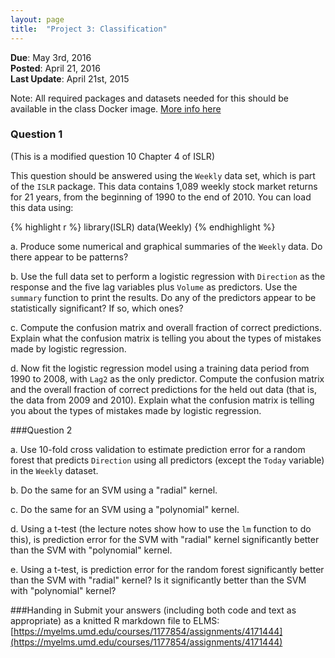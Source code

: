 ```yaml
---
layout: page
title:  "Project 3: Classification"
---
```


**Due**: May 3rd, 2016  
**Posted**: April 21, 2016  
**Last Update**: April 21st, 2015  


Note: All required packages and datasets needed for this should be
available in the class Docker image. [More info here](http://cbcb.umd.edu/~hcorrada/IntroDataSci/resources.html)

### Question 1
(This is a modified question 10 Chapter 4 of ISLR)

This question should be answered using the `Weekly` data set, which is
part of the `ISLR` package. This data contains 1,089
weekly stock market returns for 21 years, from the beginning of 1990 to the end
of 2010. You can load this data using:

{% highlight r %}
library(ISLR)
data(Weekly)
{% endhighlight %}

a. Produce some numerical and graphical summaries of the `Weekly`
data. Do there appear to be patterns?

b. Use the full data set to perform a logistic regression with
`Direction` as the response and the five lag variables plus `Volume`
as predictors. Use the `summary` function to print the results. Do any
of the predictors appear to be statistically significant? If so, which
ones?

c. Compute the confusion matrix and overall fraction of correct
predictions. Explain what the confusion matrix is telling you about
the types of mistakes made by logistic regression.

d. Now fit the logistic regression model using a training data period
from 1990 to 2008, with `Lag2` as the only predictor. Compute the
confusion matrix and the overall fraction of correct predictions for
the held out data (that is, the data from 2009 and 2010).
Explain what the confusion matrix is telling you about
the types of mistakes made by logistic regression.


###Question 2

a. Use 10-fold cross validation to estimate prediction error for a
random forest that predicts `Direction` using all predictors (except
the `Today` variable) in the
`Weekly` dataset.

b. Do the same for an SVM using a "radial" kernel.

c. Do the same for an SVM using a "polynomial" kernel.

d. Using a t-test (the lecture notes show how to use the `lm` function to do this), is prediction error for the
SVM with "radial" kernel significantly better than the SVM with "polynomial" kernel.

e. Using a t-test, is prediction error for the random forest
significantly better than the SVM with "radial" kernel? Is it
significantly better than the SVM with "polynomial" kernel?

###Handing in
Submit your answers (including both code and text as appropriate) as
a knitted R markdown file to ELMS:
[https://myelms.umd.edu/courses/1177854/assignments/4171444](https://myelms.umd.edu/courses/1177854/assignments/4171444)
